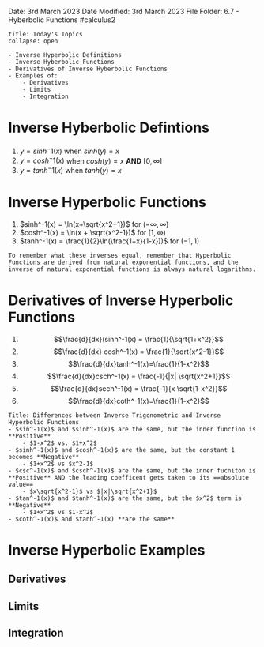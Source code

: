 Date: 3rd March 2023
Date Modified: 3rd March 2023
File Folder: 6.7 - Hyberbolic Functions
#calculus2 

```ad-abstract
title: Today's Topics
collapse: open

- Inverse Hyperbolic Definitions
- Inverse Hyberbolic Functions
- Derivatives of Inverse Hyberbolic Functions
- Examples of:
	- Derivatives
	- Limits
	- Integration

```

# Inverse Hyberbolic Defintions

1. $y=sinh^-1(x)$ when $sinh(y)=x$
2. $y=cosh^-1(x)$ when $cosh(y)=x$ **AND** $[0, \infty$]
3. $y=tanh^-1(x)$ when $tanh(y)=x$

# Inverse Hyperbolic Functions

1. $sinh^-1(x) = \ln(x+\sqrt{x^2+1})$ for $(-\infty, \infty)$
2. $cosh^-1(x) = \ln(x + \sqrt{x^2-1})$ for $[1, \infty)$
3. $tanh^-1(x) = \frac{1}{2}\ln(\frac{1+x}{1-x}))$ for $(-1, 1)$

```ad-important
To remember what these inverses equal, remember that Hyperbolic Functions are derived from natural exponential functions, and the inverse of natural exponential functions is always natural logarithms.
```


# Derivatives of Inverse Hyperbolic Functions

1. $$\frac{d}{dx}(sinh^-1(x) = \frac{1}{\sqrt{1+x^2}}$$
2. $$\frac{d}{dx} cosh^-1(x) = \frac{1}{\sqrt{x^2-1}}$$
3. $$\frac{d}{dx}tanh^-1(x)=\frac{1}{1-x^2}$$
4. $$\frac{d}{dx}csch^-1(x) = \frac{-1}{|x| \sqrt{x^2+1}}$$
5. $$\frac{d}{dx}sech^-1(x) = \frac{-1}{x \sqrt{1-x^2}}$$
6. $$\frac{d}{dx}coth^-1(x)=\frac{1}{1-x^2}$$
```ad-note
Title: Differences between Inverse Trigonometric and Inverse Hyperbolic Functions
- $sin^-1(x)$ and $sinh^-1(x)$ are the same, but the inner function is **Positive**
	- $1-x^2$ vs. $1+x^2$
- $sinh^-1(x)$ and $cosh^-1(x)$ are the same, but the constant 1 becomes **Negative**
	- $1+x^2$ vs $x^2-1$
- $csc^-1(x)$ and $csch^-1(x)$ are the same, but the inner fucniton is **Positive** AND the leading coefficent gets taken to its ==absolute value==
	- $x\sqrt{x^2-1}$ vs $|x|\sqrt{x^2+1}$
- $tan^-1(x)$ and $tanh^-1(x)$ are the same, but the $x^2$ term is **Negative**
	- $1+x^2$ vs $1-x^2$
- $coth^-1(x)$ and $tanh^-1(x) **are the same**
```

# Inverse Hyperbolic Examples

## Derivatives

## Limits

## Integration